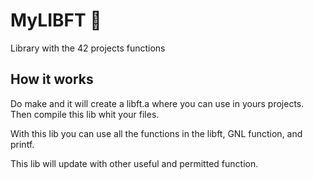 # MyLIBFT :bookmark:
Library with the 42 projects functions

## How it works
Do make and it will create a libft.a where you can use in yours projects. Then compile this lib whit your files.

With this lib you can use all the functions in the libft, GNL function, and printf.

This lib will update with other useful and permitted function.
